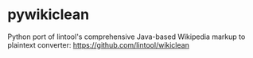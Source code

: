# pywikiclean
Python port of lintool's comprehensive Java-based Wikipedia markup to plaintext converter: https://github.com/lintool/wikiclean
